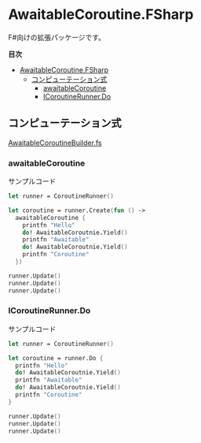 # AwaitableCoroutine.FSharp

F#向けの拡張パッケージです。

**目次**

- [AwaitableCoroutine.FSharp](#awaitablecoroutinefsharp)
  - [コンピューテーション式](#コンピューテーション式)
    - [awaitableCoroutine](#awaitablecoroutine)
    - [ICoroutineRunner.Do](#icoroutinerunnerdo)

## コンピューテーション式

[AwaitableCoroutineBuilder.fs](../../src/AwaitableCoroutine.FSharp/AwaitableCoroutineBuilder.fs)

### awaitableCoroutine

サンプルコード

```fsharp
let runner = CoroutineRunner()

let coroutine = runner.Create(fun () ->
  awaitableCoroutine {
    printfn "Hello"
    do! AwaitableCoroutnie.Yield()
    printfn "Awaitable"
    do! AwaitableCoroutnie.Yield()
    printfn "Coroutine"
  })

runner.Update()
runner.Update()
runner.Update()
```

### ICoroutineRunner.Do

サンプルコード

```fsharp
let runner = CoroutineRunner()

let coroutine = runner.Do {
  printfn "Hello"
  do! AwaitableCoroutnie.Yield()
  printfn "Awaitable"
  do! AwaitableCoroutnie.Yield()
  printfn "Coroutine"
}

runner.Update()
runner.Update()
runner.Update()
```